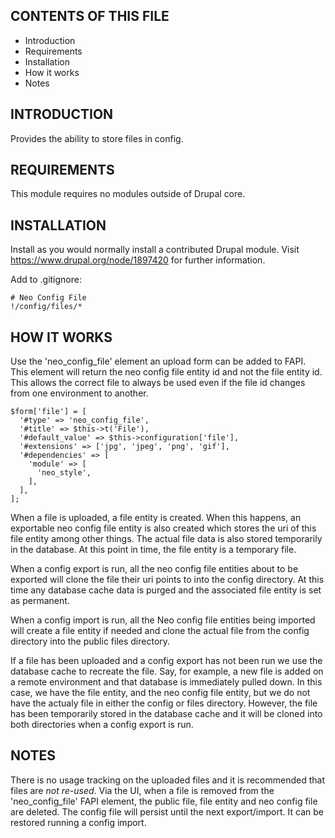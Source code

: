 CONTENTS OF THIS FILE
---------------------

 * Introduction
 * Requirements
 * Installation
 * How it works
 * Notes


INTRODUCTION
------------

Provides the ability to store files in config.


REQUIREMENTS
------------

This module requires no modules outside of Drupal core.


INSTALLATION
------------

Install as you would normally install a contributed Drupal module. Visit
https://www.drupal.org/node/1897420 for further information.

Add to .gitignore:

```
# Neo Config File
!/config/files/*
```

HOW IT WORKS
------------

Use the 'neo_config_file' element an upload form can be added to FAPI. This
element will return the neo config file entity id and not the file entity id.
This allows the correct file to always be used even if the file id changes
from one environment to another.

```
$form['file'] = [
  '#type' => 'neo_config_file',
  '#title' => $this->t('File'),
  '#default_value' => $this->configuration['file'],
  '#extensions' => ['jpg', 'jpeg', 'png', 'gif'],
  '#dependencies' => [
    'module' => [
      'neo_style',
    ],
  ],
];
```

When a file is uploaded, a file entity is created. When this happens, an
exportable neo config file entity is also created which stores the uri of this
file entity among other things. The actual file data is also stored temporarily
in the database. At this point in time, the file entity is a temporary file.

When a config export is run, all the neo config file entities about to be
exported will clone the file their uri points to into the config directory. At
this time any database cache data is purged and the associated file entity is
set as permanent.

When a config import is run, all the Neo config file entities being imported
will create a file entity if needed and clone the actual file from the config
directory into the public files directory.

If a file has been uploaded and a config export has not been run we use the
database cache to recreate the file. Say, for example, a new file is added on a
remote environment and that database is immediately pulled down. In this case,
we have the file entity, and the neo config file entity, but we do not have the
actualy file in either the config or files directory. However, the file has
been temporarily stored in the database cache and it will be cloned into both
directories when a config export is run.

NOTES
-----

There is no usage tracking on the uploaded files and it is recommended that
files are *not re-used*. Via the UI, when a file is removed from the
'neo_config_file' FAPI element, the public file, file entity and neo config file
are deleted. The config file will persist until the next export/import. It can
be restored running a config import.
